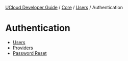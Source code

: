 [UCloud Developer Guide](/docs/developer-guide/README.md) / [Core](/docs/developer-guide/core/README.md) / [Users](/docs/developer-guide/core/users/README.md) / Authentication
# Authentication

 - [Users](/docs/developer-guide/core/users/authentication/users.md)
 - [Providers](/docs/developer-guide/core/users/authentication/providers.md)
 - [Password Reset](/docs/developer-guide/core/users/authentication/password-reset.md)
